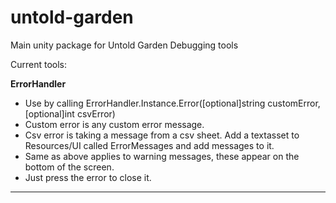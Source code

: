 # untold-garden
Main unity package for Untold Garden Debugging tools

Current tools:

**ErrorHandler**
* Use by calling ErrorHandler.Instance.Error([optional]string customError,[optional]int csvError)
* Custom error is any custom error message.
* Csv error is taking a message from a csv sheet. Add a textasset to Resources/UI called ErrorMessages and add messages to it.
* Same as above applies to warning messages, these appear on the bottom of the screen.
* Just press the error to close it.

****
